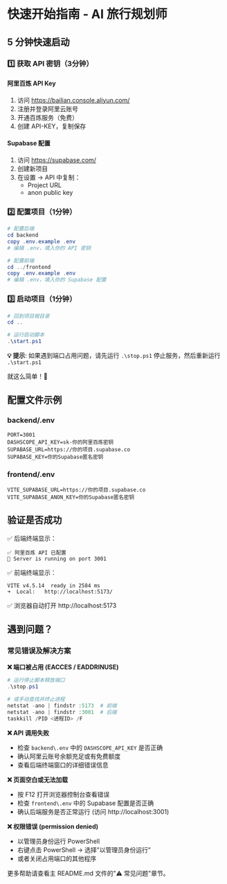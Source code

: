 # 快速开始指南 - AI 旅行规划师

## 5 分钟快速启动

### 1️⃣ 获取 API 密钥（3分钟）

#### 阿里百炼 API Key
1. 访问 https://bailian.console.aliyun.com/
2. 注册并登录阿里云账号
3. 开通百炼服务（免费）
4. 创建 API-KEY，复制保存

#### Supabase 配置
1. 访问 https://supabase.com/
2. 创建新项目
3. 在设置 → API 中复制：
   - Project URL
   - anon public key

### 2️⃣ 配置项目（1分钟）

```powershell
# 配置后端
cd backend
copy .env.example .env
# 编辑 .env，填入你的 API 密钥

# 配置前端
cd ../frontend
copy .env.example .env
# 编辑 .env，填入你的 Supabase 配置
```

### 3️⃣ 启动项目（1分钟）

```powershell
# 回到项目根目录
cd ..

# 运行启动脚本
.\start.ps1
```

**💡 提示**: 如果遇到端口占用问题，请先运行 `.\stop.ps1` 停止服务，然后重新运行 `.\start.ps1`

就这么简单！🎉

## 配置文件示例

### backend/.env
```env
PORT=3001
DASHSCOPE_API_KEY=sk-你的阿里百炼密钥
SUPABASE_URL=https://你的项目.supabase.co
SUPABASE_KEY=你的Supabase匿名密钥
```

### frontend/.env
```env
VITE_SUPABASE_URL=https://你的项目.supabase.co
VITE_SUPABASE_ANON_KEY=你的Supabase匿名密钥
```

## 验证是否成功

✅ 后端终端显示：
```
✅ 阿里百炼 API 已配置
🚀 Server is running on port 3001
```

✅ 前端终端显示：
```
VITE v4.5.14  ready in 2584 ms
➜  Local:   http://localhost:5173/
```

✅ 浏览器自动打开 http://localhost:5173

## 遇到问题？

### 常见错误及解决方案

**❌ 端口被占用 (EACCES / EADDRINUSE)**
```powershell
# 运行停止脚本释放端口
.\stop.ps1

# 或手动查找并终止进程
netstat -ano | findstr :5173  # 前端
netstat -ano | findstr :3001  # 后端
taskkill /PID <进程ID> /F
```

**❌ API 调用失败**
- 检查 `backend\.env` 中的 `DASHSCOPE_API_KEY` 是否正确
- 确认阿里云账号余额充足或有免费额度
- 查看后端终端窗口的详细错误信息

**❌ 页面空白或无法加载**
- 按 F12 打开浏览器控制台查看错误
- 检查 `frontend\.env` 中的 Supabase 配置是否正确
- 确认后端服务是否正常运行 (访问 http://localhost:3001)

**❌ 权限错误 (permission denied)**
- 以管理员身份运行 PowerShell
- 右键点击 PowerShell → 选择"以管理员身份运行"
- 或者关闭占用端口的其他程序

更多帮助请查看主 README.md 文件的"⚠️ 常见问题"章节。
